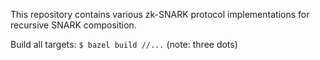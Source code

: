 This repository contains various zk-SNARK protocol implementations for recursive SNARK composition.

Build all targets: `$ bazel build //...` (note: three dots)
